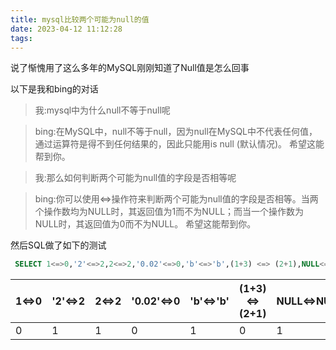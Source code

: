 ```yaml
---
title: mysql比较两个可能为null的值
date: 2023-04-12 11:12:28
tags:
---
```


说了惭愧用了这么多年的MySQL刚刚知道了Null值是怎么回事

以下是我和bing的对话

> 我:mysql中为什么null不等于null呢

> bing:在MySQL中，null不等于null，因为null在MySQL中不代表任何值，通过运算符是得不到任何结果的，因此只能用is null (默认情况)。
> 希望这能帮到你。

> 我:那么如何判断两个可能为null值的字段是否相等呢

> bing:你可以使用<=>操作符来判断两个可能为null值的字段是否相等。当两个操作数均为NULL时，其返回值为1而不为NULL；而当一个操作数为NULL时，其返回值为0而不为NULL。
> 希望这能帮到你。

然后SQL做了如下的测试
```sql
 SELECT 1<=>0,'2'<=>2,2<=>2,'0.02'<=>0,'b'<=>'b',(1+3) <=> (2+1),NULL<=>NULL;
```

| 1<=>0 | '2'<=>2 | 2<=>2 | '0.02'<=>0 | 'b'<=>'b' | (1+3) <=> (2+1) | NULL<=>NULL |
| ---- | ---- | ---- | ----| ---- | ----| ----|
|    0|      1|    1|         0|        1|              0|          1|